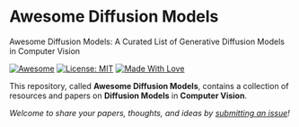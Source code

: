 # Awesome Diffusion Models
Awesome Diffusion Models: A Curated List of Generative Diffusion Models in Computer Vision

[![Awesome](https://cdn.rawgit.com/sindresorhus/awesome/d7305f38d29fed78fa85652e3a63e154dd8e8829/media/badge.svg)](https://github.com/SuperBruceJia/Awesome-Diffusion-Models) 
[![License: MIT](https://img.shields.io/badge/License-MIT-green.svg)](https://opensource.org/licenses/MIT)
[![Made With Love](https://img.shields.io/badge/Made%20With-Love-red.svg)](https://github.com/SuperBruceJia/Awesome-Diffusion-Models)

This repository, called **Awesome Diffusion Models**, contains a collection of resources and papers on **Diffusion Models** in **Computer Vision**. 

*Welcome to share your papers, thoughts, and ideas by [submitting an issue](https://github.com/SuperBruceJia/Awesome-Diffusion-Models/issues/new)!* 
